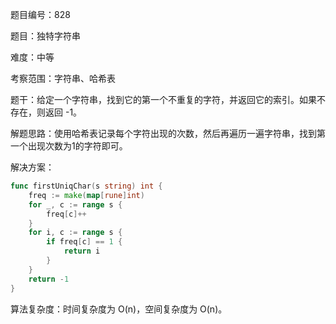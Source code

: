 题目编号：828

题目：独特字符串

难度：中等

考察范围：字符串、哈希表

题干：给定一个字符串，找到它的第一个不重复的字符，并返回它的索引。如果不存在，则返回 -1。

解题思路：使用哈希表记录每个字符出现的次数，然后再遍历一遍字符串，找到第一个出现次数为1的字符即可。

解决方案：

```go
func firstUniqChar(s string) int {
    freq := make(map[rune]int)
    for _, c := range s {
        freq[c]++
    }
    for i, c := range s {
        if freq[c] == 1 {
            return i
        }
    }
    return -1
}
```

算法复杂度：时间复杂度为 O(n)，空间复杂度为 O(n)。